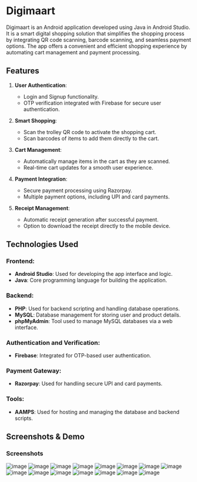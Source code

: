 # Digimaart

Digimaart is an Android application developed using Java in Android Studio. It is a smart digital shopping solution that simplifies the shopping process by integrating QR code scanning, barcode scanning, and seamless payment options. The app offers a convenient and efficient shopping experience by automating cart management and payment processing.

## Features
1. **User Authentication**:
   - Login and Signup functionality.
   - OTP verification integrated with Firebase for secure user authentication.

2. **Smart Shopping**:
   - Scan the trolley QR code to activate the shopping cart.
   - Scan barcodes of items to add them directly to the cart.

3. **Cart Management**:
   - Automatically manage items in the cart as they are scanned.
   - Real-time cart updates for a smooth user experience.

4. **Payment Integration**:
   - Secure payment processing using Razorpay.
   - Multiple payment options, including UPI and card payments.

5. **Receipt Management**:
   - Automatic receipt generation after successful payment.
   - Option to download the receipt directly to the mobile device.

## Technologies Used
### **Frontend**:
- **Android Studio**: Used for developing the app interface and logic.
- **Java**: Core programming language for building the application.

### **Backend**:
- **PHP**: Used for backend scripting and handling database operations.
- **MySQL**: Database management for storing user and product details.
- **phpMyAdmin**: Tool used to manage MySQL databases via a web interface.

### **Authentication and Verification**:
- **Firebase**: Integrated for OTP-based user authentication.

### **Payment Gateway**:
- **Razorpay**: Used for handling secure UPI and card payments.

### **Tools**:
- **AAMPS**: Used for hosting and managing the database and backend scripts.

## Screenshots & Demo
### Screenshots
![image](https://github.com/user-attachments/assets/90f833af-5011-4c0f-a766-44945f2b6ad6)
![image](https://github.com/user-attachments/assets/7dd169fc-6552-4a32-b45a-d6733839a7ed)
![image](https://github.com/user-attachments/assets/e3c8a67a-206c-4967-906d-46a37ff19342)
![image](https://github.com/user-attachments/assets/7560bd50-72a6-4a7c-98c9-5bdb56c51c67)
![image](https://github.com/user-attachments/assets/944147ad-e55f-47e8-9dbe-cb753552860f)
![image](https://github.com/user-attachments/assets/ff044571-e7cb-4c36-8ed1-39ec8a6d267d)
![image](https://github.com/user-attachments/assets/eef50dcd-d500-49cd-888d-babf70168d1f)
![image](https://github.com/user-attachments/assets/f490d4e2-1d75-4e78-a97a-6907d5538aaf)
![image](https://github.com/user-attachments/assets/f8bb5e62-fe3c-4519-ad14-996fe1dcc495)
![image](https://github.com/user-attachments/assets/0c4c66c5-f629-4886-808c-a49eb9505263)
![image](https://github.com/user-attachments/assets/5e7966d5-81a2-47a2-9aa4-bf833935fbe5)
![image](https://github.com/user-attachments/assets/788368f6-bcf1-4246-b641-400d83a0d03f)
![image](https://github.com/user-attachments/assets/050b73af-8b34-478b-8c56-8bef46a48035)
![image](https://github.com/user-attachments/assets/e408f82d-0524-48de-91c5-ab7c66b2102c)
![image](https://github.com/user-attachments/assets/65c25e4b-037e-4db5-a6f7-ba1149fc5dbd)


